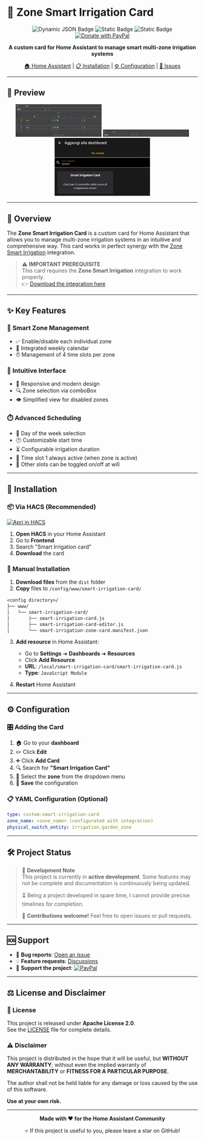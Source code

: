 # 🌱 Zone Smart Irrigation Card

<div align="center">
  
![Dynamic JSON Badge](https://img.shields.io/badge/dynamic/json?url=https%3A%2F%2Fraw.githubusercontent.com%2Fmarcorm69%2Fsmart-irrigation-card%2Frefs%2Fheads%2Fmain%2Fcustom_elements.json&query=%24.version&style=flat&label=VERSION&color=brightgreen)
![Static Badge](https://img.shields.io/badge/LICENSE-Apache%20License%202.0-green?style=flat&logo=opensourceinitiative&logoColor=%23ffffff)
![Static Badge](https://img.shields.io/badge/HACS-DEFAULT-41BDF5?style=flat&logo=homeassistantcommunitystore&logoColor=white)
[![Donate with PayPal](https://img.shields.io/badge/DONATE-PAYPAL-00457C?style=flat&logo=paypal&logoColor=white)](https://www.paypal.com/donate/?business=48MF452S8876J&currency_code=EUR)

**A custom card for Home Assistant to manage smart multi-zone irrigation systems**

[🏠 Home Assistant](https://www.home-assistant.io/) | [📋 Installation](#-installation) | [⚙️ Configuration](#%EF%B8%8F-configuration) | [🐛 Issues](https://github.com/marcorm69/smart-irrigation-card/issues)

</div>

---

## 📸 Preview

<div align="center">
  <img src="images/screen.jpg" alt="Active card" width="45%">
  <img src="images/screen_off.jpg" alt="Inactive card" width="45%">
</div>

<div align="center">
  <img src="images/search_card.jpg" alt="Card search" width="50%">
</div>

---

## 🎯 Overview

The **Zone Smart Irrigation Card** is a custom card for Home Assistant that allows you to manage multi-zone irrigation systems in an intuitive and comprehensive way. This card works in perfect synergy with the [Zone Smart Irrigation](https://github.com/marcorm69/zone-smart-irrigation) integration.

> ⚠️ **IMPORTANT PREREQUISITE**  
> This card requires the **Zone Smart Irrigation** integration to work properly.  
> 👉 [Download the integration here](https://github.com/marcorm69/zone-smart-irrigation)

---

## ✨ Key Features

### 🔧 **Smart Zone Management**
- ✅ Enable/disable each individual zone
- 📅 Integrated weekly calendar
- ⏰ Management of 4 time slots per zone

### 📱 **Intuitive Interface**
- 🎨 Responsive and modern design
- 🔍 Zone selection via comboBox
- 👁️ Simplified view for disabled zones

### ⏱️ **Advanced Scheduling**
- 📆 Day of the week selection
- 🕐 Customizable start time
- ⏳ Configurable irrigation duration
- 🎯 Time slot 1 always active (when zone is active)
- 🔀 Other slots can be toggled on/off at will

---

## 🚀 Installation

### 📦 Via HACS (Recommended)

[![Apri in HACS](https://my.home-assistant.io/badges/hacs_repository.svg)](https://my.home-assistant.io/redirect/hacs_repository/?owner=marcorm69&repository=smart-irrigation-card&category=lovelace)

1. **Open HACS** in your Home Assistant
2. Go to **Frontend**
3. Search "Smart Irrigation card"
7. **Download** the card


### 🔧 Manual Installation

1. **Download files** from the `dist` folder
2. **Copy** files to `/config/www/smart-irrigation-card/`

```
<config directory>/
├── www/
│   └── smart-irrigation-card/
│       ├── smart-irrigation-card.js
│       ├── smart-irrigation-card-editor.js
│       └── smart-irrigation-zone-card.manifest.json
```

3. **Add resource** in Home Assistant:
   - Go to **Settings** ➜ **Dashboards** ➜ **Resources**
   - Click **Add Resource**
   - **URL**: `/local/smart-irrigation-card/smart-irrigation-card.js`
   - **Type**: `JavaScript Module`

4. **Restart** Home Assistant

---

## ⚙️ Configuration

### 🎛️ **Adding the Card**

1. 🏠 Go to your **dashboard**
2. ✏️ Click **Edit**
3. ➕ Click **Add Card**
4. 🔍 Search for **"Smart Irrigation Card"**
5. 🎯 Select the **zone** from the dropdown menu
6. 💾 **Save** the configuration

### 📋 **YAML Configuration (Optional)**

```yaml
type: custom:smart-irrigation-card
zone_name: <zone_name> (configurated with integration)
physical_switch_entity: irrigation.garden_zone
```

---

## 🛠️ Project Status

> 📝 **Development Note**  
> This project is currently in **active development**. Some features may not be complete and documentation is continuously being updated.
> 
> ⏳ Being a project developed in spare time, I cannot provide precise timelines for completion.
> 
> 🤝 **Contributions welcome!** Feel free to open issues or pull requests.

---

## 🆘 Support

- 🐛 **Bug reports**: [Open an issue](https://github.com/marcorm69/smart-irrigation-card/issues)
- 💡 **Feature requests**: [Discussions](https://github.com/marcorm69/smart-irrigation-card/discussions)
- 💖 **Support the project**: [![PayPal](https://img.shields.io/badge/PayPal-Donate-blue)](https://www.paypal.com/donate/?business=48MF452S8876J&currency_code=EUR)

---

## ⚖️ License and Disclaimer

### 📄 **License**
This project is released under **Apache License 2.0**.  
See the [LICENSE](LICENSE) file for complete details.

### ⚠️ **Disclaimer**
This project is distributed in the hope that it will be useful, but **WITHOUT ANY WARRANTY**; without even the implied warranty of **MERCHANTABILITY** or **FITNESS FOR A PARTICULAR PURPOSE**.

The author shall not be held liable for any damage or loss caused by the use of this software.

**Use at your own risk.**

---

<div align="center">

**Made with ❤️ for the Home Assistant Community**

⭐ If this project is useful to you, please leave a star on GitHub!

</div>